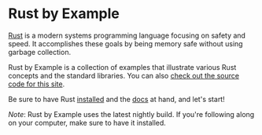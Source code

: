 # Rust by Example

[Rust][rust] is a modern systems programming language focusing on safety and
speed. It accomplishes these goals by being memory safe without using garbage
collection.

Rust by Example is a collection of examples that illustrate various Rust
concepts and the standard libraries. You can also [check out the source code
for this site][home].

Be sure to have Rust [installed][install] and the [docs][std] at hand, and
let's start!

*Note*: Rust by Example uses the latest nightly build. If you're
following along on your computer, make sure to have it installed.

[rust]: http://www.rust-lang.org/
[install]: http://www.rust-lang.org/install.html
[std]: http://doc.rust-lang.org/std/
[home]: https://github.com/rust-lang/rust-by-example
